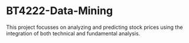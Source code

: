 # BT4222-Data-Mining

This project focusses on analyzing and predicting stock prices using the integration of both technical and fundamental analysis.
